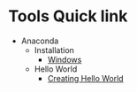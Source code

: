 # Tools Quick link

- Anaconda 
  - Installation
    - [Windows](Anaconda/INSTALL.md)
  - Hello World
    - [Creating Hello World](Anaconda/HelloWorld.md)

